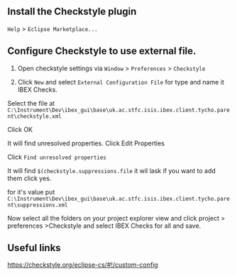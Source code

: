 ## Install the Checkstyle plugin

`Help` > `Eclipse Marketplace...`

## Configure Checkstyle to use external file.

1. Open checkstyle settings via `Window` > `Preferences` > `Checkstyle`

2. Click `New` and select `External Configuration File` for type and name it IBEX Checks.

Select the file at `C:\Instrument\Dev\ibex_gui\base\uk.ac.stfc.isis.ibex.client.tycho.parent\checkstyle.xml`

Click OK

It will find unresolved properties. Click Edit Properties

Click `Find unresolved properties`

It will find `$(checkstyle.suppressions.file` it wil lask if you want to add them click yes.

for it's value put `C:\Instrument\Dev\ibex_gui\base\uk.ac.stfc.isis.ibex.client.tycho.parent\suppressions.xml`

Now select all the folders on your project explorer view and click project > preferences >Checkstyle and select IBEX Checks for all and save.

## Useful links

https://checkstyle.org/eclipse-cs/#!/custom-config